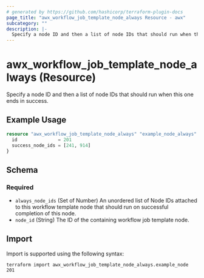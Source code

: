 ```yaml
---
# generated by https://github.com/hashicorp/terraform-plugin-docs
page_title: "awx_workflow_job_template_node_always Resource - awx"
subcategory: ""
description: |-
  Specify a node ID and then a list of node IDs that should run when this one ends in success.
---
```


# awx_workflow_job_template_node_always (Resource)

Specify a node ID and then a list of node IDs that should run when this one ends in success.

## Example Usage

```terraform
resource "awx_workflow_job_template_node_always" "example_node_always" {
  id               = 201
  success_node_ids = [241, 914]
}
```

<!-- schema generated by tfplugindocs -->
## Schema

### Required

- `always_node_ids` (Set of Number) An unordered list of Node IDs attached to this workflow template node that should run on successful completion of this node.
- `node_id` (String) The ID of the containing workflow job template node.

## Import

Import is supported using the following syntax:

```shell
terraform import awx_workflow_job_template_node_always.example_node 201
```
